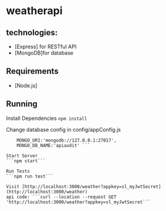 # weatherapi

## technologies:
- [Express] for RESTful API
- [MongoDB]for database

## Requirements

- [Node.js]

## Running

Install Dependencies
```npm install```

Change database config in config/appConfig.js
``` APPKEY:"sl_myJwtSecret"
    MONGO_URI:'mongodb://127.0.0.1:27017',
    MONGO_DB_NAME:'apiaudit' ```

Start Server
```npm start```

Run Tests
```npm run test```

Visit [http://localhost:3000/weather?appkey=sl_myJwtSecret](http://localhost:3000/weather)
api code: ```curl --location --request GET 'http://localhost:3000/weather?appkey=sl_myJwtSecret```
